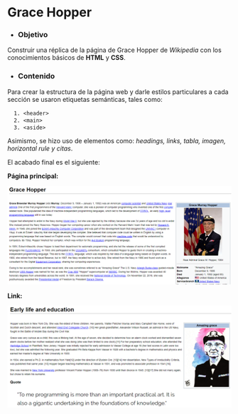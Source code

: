 # **Grace Hopper**

- ### **Objetivo**
Construir una réplica de la página de Grace Hopper de *Wikipedia* con los conocimientos básicos de **HTML** y **CSS**.

- ### **Contenido**
Para crear la estructura de la página web y darle estilos particulares a cada sección se usaron etiquetas semánticas, tales como:

      1. <header>
      2. <main>
      3. <aside>
Asimismo, se hizo uso de elementos como: _headings, links, tabla, imagen, horizontal rule y citas_.

 El acabado final es el siguiente:

 **Página principal:**

 ![Sin titulo](img/print1.png)

 **Link:**

 ![Sin titulo](img/print2.png)
